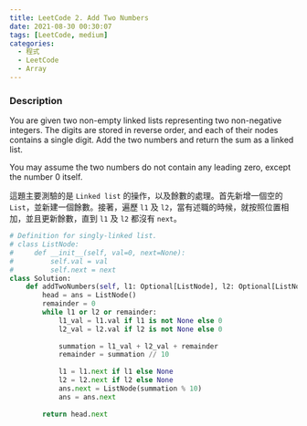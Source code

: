 ```yaml
---
title: LeetCode 2. Add Two Numbers
date: 2021-08-30 00:30:07
tags: [LeetCode, medium]
categories:
  - 程式
  - LeetCode
  - Array
---
```


### Description

You are given two non-empty linked lists representing two non-negative integers. The digits are stored in reverse order, and each of their nodes contains a single digit. Add the two numbers and return the sum as a linked list.

You may assume the two numbers do not contain any leading zero, except the number 0 itself.

這題主要測驗的是 ```Linked list``` 的操作，以及餘數的處理。首先新增一個空的 ```List```，並新建一個餘數。接著，遍歷 ```l1``` 及 ```l2```，當有述職的時候，就按照位置相加，並且更新餘數，直到 ```l1``` 及 ```l2``` 都沒有 ```next```。


```python
# Definition for singly-linked list.
# class ListNode:
#     def __init__(self, val=0, next=None):
#         self.val = val
#         self.next = next
class Solution:
    def addTwoNumbers(self, l1: Optional[ListNode], l2: Optional[ListNode]) -> Optional[ListNode]:
        head = ans = ListNode()
        remainder = 0
        while l1 or l2 or remainder:
            l1_val = l1.val if l1 is not None else 0
            l2_val = l2.val if l2 is not None else 0
            
            summation = l1_val + l2_val + remainder
            remainder = summation // 10
            
            l1 = l1.next if l1 else None
            l2 = l2.next if l2 else None
            ans.next = ListNode(summation % 10)
            ans = ans.next
        
        return head.next
```